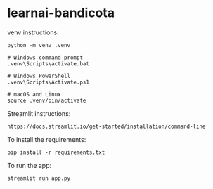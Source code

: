 # learnai-bandicota

venv instructions:
```
python -m venv .venv

# Windows command prompt
.venv\Scripts\activate.bat

# Windows PowerShell
.venv\Scripts\Activate.ps1

# macOS and Linux
source .venv/bin/activate

```

Streamlit instructions:
```
https://docs.streamlit.io/get-started/installation/command-line
```

To install the requirements:
```
pip install -r requirements.txt
```

To run the app:
```
streamlit run app.py
```